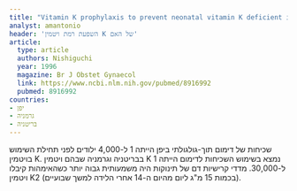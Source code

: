 ```yaml
---
title: "Vitamin K prophylaxis to prevent neonatal vitamin K deficient intracranial haemorrhage in Shizuoka prefecture"
analyst: amantonio
header: 'השפעת רמת ויטמין K של האם'
article:
  type: article
  authors: Nishiguchi
  year: 1996
  magazine: Br J Obstet Gynaecol
  link: https://www.ncbi.nlm.nih.gov/pubmed/8916992
  pubmed: 8916992
countries:
- יפן
- גרמניה
- בריטניה
---
```


שכיחות של דימום תוך-גולגולתי ביפן הייתה 1 ל-4,000 ילודים לפני תחילת השימוש בויטמין K. בבריטניה וגרמניה שבהם ויטמין K נמצא בשימוש השכיחות לדימום הייתה 1 ל-30,000. מדדי קרישיות דם של תינוקות היה משמעותית גבוה יותר כשהאימהות קיבלו ויטמין K2 (בכמות 15 מ"ג ליום מהיום ה-14 אחרי הלידה למשך שבועיים).
